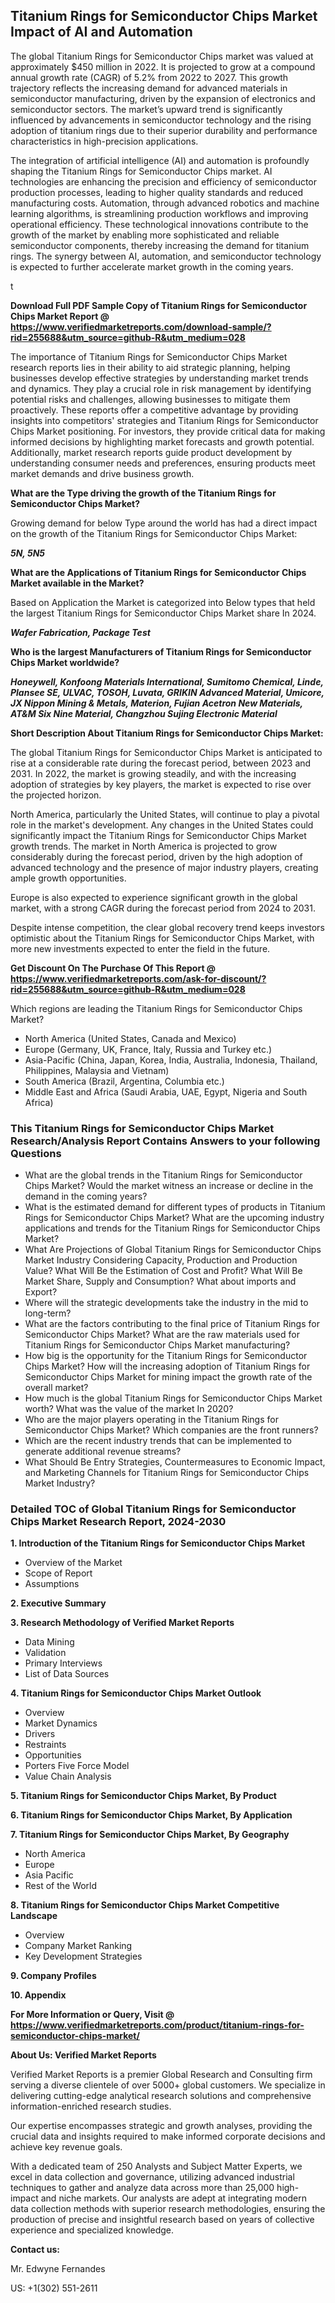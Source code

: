 <h2>Titanium Rings for Semiconductor Chips Market Impact of AI and Automation</h2><p>The global Titanium Rings for Semiconductor Chips market was valued at approximately $450 million in 2022. It is projected to grow at a compound annual growth rate (CAGR) of 5.2% from 2022 to 2027. This growth trajectory reflects the increasing demand for advanced materials in semiconductor manufacturing, driven by the expansion of electronics and semiconductor sectors. The market’s upward trend is significantly influenced by advancements in semiconductor technology and the rising adoption of titanium rings due to their superior durability and performance characteristics in high-precision applications.</p><p>The integration of artificial intelligence (AI) and automation is profoundly shaping the Titanium Rings for Semiconductor Chips market. AI technologies are enhancing the precision and efficiency of semiconductor production processes, leading to higher quality standards and reduced manufacturing costs. Automation, through advanced robotics and machine learning algorithms, is streamlining production workflows and improving operational efficiency. These technological innovations contribute to the growth of the market by enabling more sophisticated and reliable semiconductor components, thereby increasing the demand for titanium rings. The synergy between AI, automation, and semiconductor technology is expected to further accelerate market growth in the coming years.</p>t</p><p id="" class=""><strong>Download Full PDF Sample Copy of Titanium Rings for Semiconductor Chips Market Report @ <a href="https://www.verifiedmarketreports.com/download-sample/?rid=255688&utm_source=github-R&utm_medium=028" target="_blank">https://www.verifiedmarketreports.com/download-sample/?rid=255688&utm_source=github-R&utm_medium=028</a></strong></p><p>The importance of&nbsp;Titanium Rings for Semiconductor Chips Market research reports lies in their ability to aid strategic planning, helping businesses develop effective strategies by understanding market trends and dynamics. They play a crucial role in risk management by identifying potential risks and challenges, allowing businesses to mitigate them proactively. These reports offer a competitive advantage by providing insights into competitors' strategies and Titanium Rings for Semiconductor Chips Market positioning. For investors, they provide critical data for making informed decisions by highlighting market forecasts and growth potential. Additionally, market research reports guide product development by understanding consumer needs and preferences, ensuring products meet market demands and drive business growth.</p><p><strong>What are the&nbsp;Type driving the growth of the Titanium Rings for Semiconductor Chips Market?</strong></p><p id="" class="">Growing demand for below Type around the world has had a direct impact on the growth of the Titanium Rings for Semiconductor Chips Market:</p><em><strong>5N, 5N5</strong></em></p><strong>What are the&nbsp;Applications&nbsp;of Titanium Rings for Semiconductor Chips Market available in the Market?</strong></p><p id="" class="">Based on Application the Market is categorized into Below types that held the largest Titanium Rings for Semiconductor Chips Market share In 2024.</p><em><strong>Wafer Fabrication, Package Test</strong></em></p><strong>Who is the largest Manufacturers of Titanium Rings for Semiconductor Chips Market worldwide?</strong></p><p><em><strong>Honeywell, Konfoong Materials International, Sumitomo Chemical, Linde, Plansee SE, ULVAC, TOSOH, Luvata, GRIKIN Advanced Material, Umicore, JX Nippon Mining & Metals, Materion, Fujian Acetron New Materials, AT&M Six Nine Material, Changzhou Sujing Electronic Material</strong></em></p><p id="" class=""><strong>Short Description About Titanium Rings for Semiconductor Chips Market:</strong></p><p>The global Titanium Rings for Semiconductor Chips Market is anticipated to rise at a considerable rate during the forecast period, between 2023 and 2031. In 2022, the market is growing steadily, and with the increasing adoption of strategies by key players, the market is expected to rise over the projected horizon.</p><p>North America, particularly the United States, will continue to play a pivotal role in the market's development. Any changes in the United States could significantly impact the Titanium Rings for Semiconductor Chips Market growth trends. The market in North America is projected to grow considerably during the forecast period, driven by the high adoption of advanced technology and the presence of major industry players, creating ample growth opportunities.</p><p>Europe is also expected to experience significant growth in the global market, with a strong CAGR during the forecast period from 2024 to 2031.</p><p>Despite intense competition, the clear global recovery trend keeps investors optimistic about the Titanium Rings for Semiconductor Chips Market, with more new investments expected to enter the field in the future.</p><p id="" class=""><strong>Get Discount On The Purchase Of This Report @ <a href="https://www.verifiedmarketreports.com/ask-for-discount/?rid=255688&utm_source=github-R&utm_medium=028" target="_blank">https://www.verifiedmarketreports.com/ask-for-discount/?rid=255688&utm_source=github-R&utm_medium=028</a></strong></p>Which regions are leading the Titanium Rings for Semiconductor Chips Market?</p><ul><li>North America (United States, Canada and Mexico)</li><li>Europe (Germany, UK, France, Italy, Russia and Turkey etc.)</li><li>Asia-Pacific (China, Japan, Korea, India, Australia, Indonesia, Thailand, Philippines, Malaysia and Vietnam)</li><li>South America (Brazil, Argentina, Columbia etc.)</li><li>Middle East and Africa (Saudi Arabia, UAE, Egypt, Nigeria and South Africa)</li></ul><h3 id="" class="">This Titanium Rings for Semiconductor Chips Market Research/Analysis Report Contains Answers to your following Questions</h3><ul><li>What are the global trends in the Titanium Rings for Semiconductor Chips Market? Would the market witness an increase or decline in the demand in the coming years?</li><li>What is the estimated demand for different types of products in Titanium Rings for Semiconductor Chips Market? What are the upcoming industry applications and trends for the Titanium Rings for Semiconductor Chips Market?</li><li>What Are Projections of Global Titanium Rings for Semiconductor Chips Market Industry Considering Capacity, Production and Production Value? What Will Be the Estimation of Cost and Profit? What Will Be Market Share, Supply and Consumption? What about imports and Export?</li><li>Where will the strategic developments take the industry in the mid to long-term?</li><li>What are the factors contributing to the final price of Titanium Rings for Semiconductor Chips Market? What are the raw materials used for Titanium Rings for Semiconductor Chips Market manufacturing?</li><li>How big is the opportunity for the Titanium Rings for Semiconductor Chips Market? How will the increasing adoption of Titanium Rings for Semiconductor Chips Market for mining impact the growth rate of the overall market?</li><li>How much is the global Titanium Rings for Semiconductor Chips Market worth? What was the value of the market In 2020?</li><li>Who are the major players operating in the Titanium Rings for Semiconductor Chips Market? Which companies are the front runners?</li><li>Which are the recent industry trends that can be implemented to generate additional revenue streams?</li><li>What Should Be Entry Strategies, Countermeasures to Economic Impact, and Marketing Channels for Titanium Rings for Semiconductor Chips Market Industry?</li></ul><h3 id="" class="">Detailed TOC of Global Titanium Rings for Semiconductor Chips Market Research Report, 2024-2030</h3><p id="" class=""><strong>1. Introduction of the Titanium Rings for Semiconductor Chips Market</strong></p><ul><li>Overview of the Market</li><li>Scope of Report</li><li>Assumptions</li></ul><p id="" class=""><strong>2. Executive Summary</strong></p><p id="" class=""><strong>3. Research Methodology of Verified Market Reports</strong></p><ul><li>Data Mining</li><li>Validation</li><li>Primary Interviews</li><li>List of Data Sources</li></ul><p id="" class=""><strong>4. Titanium Rings for Semiconductor Chips Market Outlook</strong></p><ul><li>Overview</li><li>Market Dynamics</li><li>Drivers</li><li>Restraints</li><li>Opportunities</li><li>Porters Five Force Model</li><li>Value Chain Analysis</li></ul><p id="" class=""><strong>5. Titanium Rings for Semiconductor Chips Market, By Product</strong></p><p id="" class=""><strong>6. Titanium Rings for Semiconductor Chips Market, By Application</strong></p><p id="" class=""><strong>7. Titanium Rings for Semiconductor Chips Market, By Geography</strong></p><ul><li>North America</li><li>Europe</li><li>Asia Pacific</li><li>Rest of the World</li></ul><p id="" class=""><strong>8. Titanium Rings for Semiconductor Chips Market Competitive Landscape</strong></p><ul><li>Overview</li><li>Company Market Ranking</li><li>Key Development Strategies</li></ul><p id="" class=""><strong>9. Company Profiles</strong></p><p id="" class=""><strong>10. Appendix</strong></p><p id="" class=""><strong>For More Information or Query, Visit @ <a href="https://www.verifiedmarketreports.com/product/titanium-rings-for-semiconductor-chips-market/" target="_blank">https://www.verifiedmarketreports.com/product/titanium-rings-for-semiconductor-chips-market/</a></strong></p><p id="" class=""><strong>About Us: Verified Market Reports</strong></p><p id="" class="">Verified Market Reports is a premier Global Research and Consulting firm serving a diverse clientele of over 5000+ global customers. We specialize in delivering cutting-edge analytical research solutions and comprehensive information-enriched research studies.</p><p id="" class="">Our expertise encompasses strategic and growth analyses, providing the crucial data and insights required to make informed corporate decisions and achieve key revenue goals.</p><p id="" class="">With a dedicated team of 250 Analysts and Subject Matter Experts, we excel in data collection and governance, utilizing advanced industrial techniques to gather and analyze data across more than 25,000 high-impact and niche markets. Our analysts are adept at integrating modern data collection methods with superior research methodologies, ensuring the production of precise and insightful research based on years of collective experience and specialized knowledge.</p><p id="" class=""><strong>Contact us:</strong></p><p id="" class="">Mr. Edwyne Fernandes</p><p id="" class="">US: +1(302) 551-2611</p>
